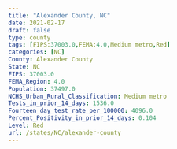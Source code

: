 ```yaml
---
title: "Alexander County, NC"
date: 2021-02-17
draft: false
type: county
tags: [FIPS:37003.0,FEMA:4.0,Medium metro,Red]
categories: [NC]
County: Alexander County
State: NC
FIPS: 37003.0
FEMA_Region: 4.0
Population: 37497.0
NCHS_Urban_Rural_Classification: Medium metro
Tests_in_prior_14_days: 1536.0
Fourteen_day_test_rate_per_100000: 4096.0
Percent_Positivity_in_prior_14_days: 0.104
Level: Red
url: /states/NC/alexander-county
---
```



